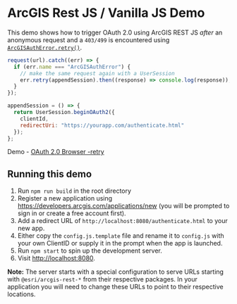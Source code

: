 # ArcGIS Rest JS / Vanilla JS Demo

This demo shows how to trigger OAuth 2.0 using ArcGIS REST JS _after_ an anonymous request and a `403/499` is encountered using [`ArcGISAuthError.retry()`](https://esri.github.io/arcgis-rest-js/api/request/ArcGISAuthError/#retry-summary).

```js
request(url).catch((err) => {
  if (err.name === "ArcGISAuthError") {
    // make the same request again with a UserSession
    err.retry(appendSession).then((response) => console.log(response));
  }
});

appendSession = () => {
  return UserSession.beginOAuth2({
    clientId,
    redirectUri: "https://yourapp.com/authenticate.html"
  });
};
```

Demo - [OAuth 2.0 Browser -retry](https://github.com/Esri/arcgis-rest-js/tree/master/demos/oauth2-browser-retry)

## Running this demo

1. Run `npm run build` in the root directory
1. Register a new application using https://developers.arcgis.com/applications/new (you will be prompted to sign in or create a free account first).
1. Add a redirect URL of `http://localhost:8080/authenticate.html` to your new app.
1. Either copy the `config.js.template` file and rename it to `config.js` with your own ClientID or supply it in the prompt when the app is launched.
1. Run `npm start` to spin up the development server.
1. Visit [http://localhost:8080](http://localhost:8080).

**Note:** The server starts with a special configuration to serve URLs starting with `@esri/arcgis-rest-*` from their respective packages. In your application you will need to change these URLs to point to their respective locations.
